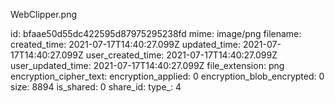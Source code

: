 WebClipper.png

id: bfaae50d55dc422595d87975295238fd
mime: image/png
filename: 
created_time: 2021-07-17T14:40:27.099Z
updated_time: 2021-07-17T14:40:27.099Z
user_created_time: 2021-07-17T14:40:27.099Z
user_updated_time: 2021-07-17T14:40:27.099Z
file_extension: png
encryption_cipher_text: 
encryption_applied: 0
encryption_blob_encrypted: 0
size: 8894
is_shared: 0
share_id: 
type_: 4